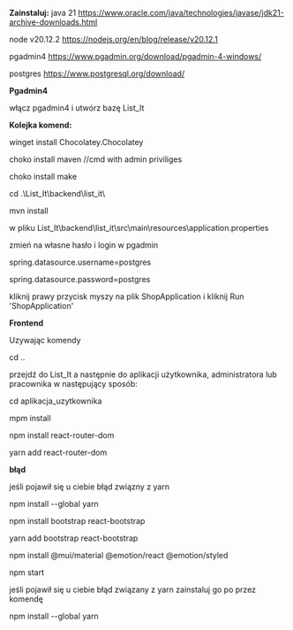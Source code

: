 **Zainstaluj:**
java 21 https://www.oracle.com/java/technologies/javase/jdk21-archive-downloads.html

node v20.12.2 https://nodejs.org/en/blog/release/v20.12.1

pgadmin4 https://www.pgadmin.org/download/pgadmin-4-windows/

postgres https://www.postgresql.org/download/

**Pgadmin4**

włącz pgadmin4 i utwórz bazę List_It

**Kolejka komend:**

winget install Chocolatey.Chocolatey

choko install maven  //cmd with admin priviliges

choko install make

cd .\List_It\backend\list_it\

mvn install

w pliku List_It\backend\list_it\src\main\resources\application.properties

zmień na własne hasło i login w pgadmin

spring.datasource.username=postgres

spring.datasource.password=postgres


kliknij prawy przycisk myszy na plik ShopApplication i kliknij Run 'ShopApplication'


**Frontend**

Uzywając komendy 

cd ..

przejdź do List_It a następnie do aplikacji użytkownika, administratora lub pracownika w następujący sposób:

cd aplikacja_uzytkownika 

mpm install

npm install react-router-dom

yarn add react-router-dom

**błąd**

jeśli pojawił się u ciebie błąd związny z yarn

npm install --global yarn

npm install bootstrap react-bootstrap

yarn add bootstrap react-bootstrap

npm install @mui/material @emotion/react @emotion/styled

npm start

jeśli pojawił się u ciebie błąd związany z yarn zainstaluj go po przez komendę

npm install --global yarn
